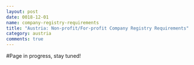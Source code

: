 ```yaml
---
layout: post
date: 0018-12-01
name: company-registry-requirements
title: "Austria: Non-profit/For-profit Company Registry Requirements"
category: austria
comments: true
---
```


#Page in progress, stay tuned!
